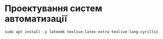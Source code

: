 # Проектування систем автоматизації




`sudo apt install -y latexmk texlive-latex-extra texlive-lang-cyrillic`

